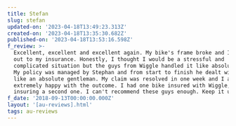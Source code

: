 ```yaml
---
title: Stefan
slug: stefan
updated-on: '2023-04-18T13:49:23.313Z'
created-on: '2023-04-18T13:35:30.682Z'
published-on: '2023-04-18T13:53:16.598Z'
f_review: >-
  Excellent, excellent and excellent again. My bike's frame broke and I reached
  out to my insurance. Honestly, I thought I would be a stressful and
  complicated situation but the guys from Wiggle handled it like absolute PROs.
  My policy was managed by Stephan and from start to finish he dealt with me
  like an absolute gentleman. My claim was resolved in one week and I am
  extremely happy with the outcome. I had one bike insured with Wiggle, now I am
  insuring a second one. I can't recommend these guys enough. Keep it up Wiggle!
f_date: '2018-09-13T00:00:00.000Z'
layout: '[au-reviews].html'
tags: au-reviews
---
```



